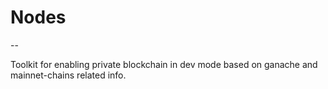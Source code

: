 # Nodes

--

Toolkit for enabling private blockchain in dev mode based on ganache and mainnet-chains related info.
